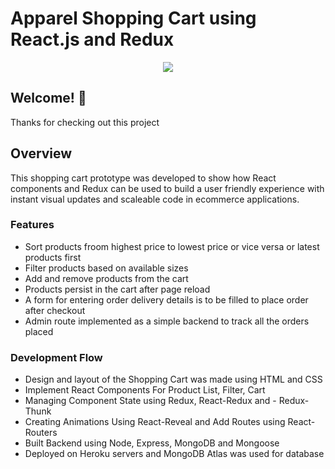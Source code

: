 # Apparel Shopping Cart using React.js and Redux

<p align="center">

  <img src="./apparel-shopping.gif">
</p>

## Welcome! 👋
Thanks for checking out this project

## Overview
This shopping cart prototype was developed to show how React components and Redux can be used to build a
user friendly experience with instant visual updates and scaleable code in ecommerce applications.

### Features
- Sort products froom highest price to lowest price or vice versa or latest products first
- Filter products based on available sizes
- Add and remove products from the cart
- Products persist in the cart after page reload
- A form for entering order delivery details is to be filled to place order after checkout
- Admin route implemented as a simple backend to track all the orders placed

### Development Flow

- Design and layout of the Shopping Cart was made using HTML and CSS
- Implement React Components For Product List, Filter, Cart
- Managing Component State using Redux, React-Redux and - Redux-Thunk
- Creating Animations Using React-Reveal and Add Routes using React-Routers
- Built Backend using Node, Express, MongoDB and Mongoose
- Deployed on Heroku servers and MongoDB Atlas was used for database
